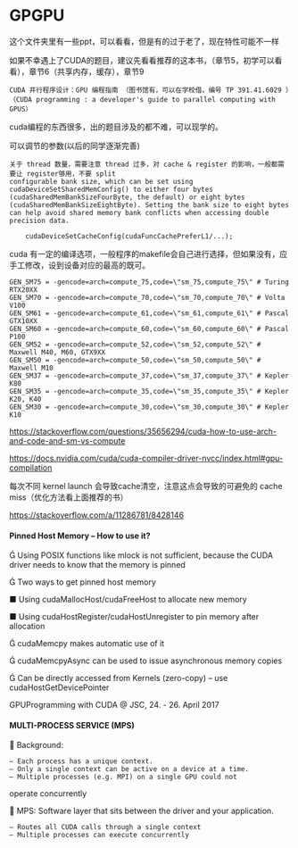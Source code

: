 # GPGPU
这个文件夹里有一些ppt，可以看看，但是有的过于老了，现在特性可能不一样

如果不幸遇上了CUDA的题目，建议先看看推荐的这本书，（章节5，初学可以看看），章节6（共享内存，缓存），章节9
```
CUDA 并行程序设计：GPU 编程指南 （图书馆有，可以在学校借，编号 TP 391.41.6029 ）（CUDA programming : a developer's guide to parallel computing with GPUS）
```
cuda编程的东西很多，出的题目涉及的都不难，可以现学的。

可以调节的参数(以后的同学逐渐完善)
```
关于 thread 数量，需要注意 thread 过多，对 cache & register 的影响，一般都需要让 register够用，不要 split
configurable bank size, which can be set using cudaDeviceSetSharedMemConfig() to either four bytes (cudaSharedMemBankSizeFourByte, the default) or eight bytes (cudaSharedMemBankSizeEightByte). Setting the bank size to eight bytes can help avoid shared memory bank conflicts when accessing double precision data.
```
```
    cudaDeviceSetCacheConfig(cudaFuncCachePreferL1/...);

```

cuda 有一定的编译选项，一般程序的makefile会自己进行选择，但如果没有，应手工修改，设到设备对应的最高的既可。
```
GEN_SM75 = -gencode=arch=compute_75,code=\"sm_75,compute_75\" # Turing RTX20XX
GEN_SM70 = -gencode=arch=compute_70,code=\"sm_70,compute_70\" # Volta V100
GEN_SM61 = -gencode=arch=compute_61,code=\"sm_61,compute_61\" # Pascal GTX10XX
GEN_SM60 = -gencode=arch=compute_60,code=\"sm_60,compute_60\" # Pascal P100
GEN_SM52 = -gencode=arch=compute_52,code=\"sm_52,compute_52\" # Maxwell M40, M60, GTX9XX
GEN_SM50 = -gencode=arch=compute_50,code=\"sm_50,compute_50\" # Maxwell M10
GEN_SM37 = -gencode=arch=compute_37,code=\"sm_37,compute_37\" # Kepler K80
GEN_SM35 = -gencode=arch=compute_35,code=\"sm_35,compute_35\" # Kepler K20, K40
GEN_SM30 = -gencode=arch=compute_30,code=\"sm_30,compute_30\" # Kepler K10

```

https://stackoverflow.com/questions/35656294/cuda-how-to-use-arch-and-code-and-sm-vs-compute

https://docs.nvidia.com/cuda/cuda-compiler-driver-nvcc/index.html#gpu-compilation

每次不同 kernel launch 会导致cache清空，注意这点会导致的可避免的 cache miss（优化方法看上面推荐的书）

https://stackoverflow.com/a/11286781/8428146



#### Pinned Host Memory – How to use it?

 Using POSIX functions like mlock is not sufficient, because the CUDA
driver needs to know that the memory is pinned

 Two ways to get pinned host memory

■ Using cudaMallocHost/cudaFreeHost to allocate new
memory

■  Using cudaHostRegister/cudaHostUnregister to pin
memory after allocation

 cudaMemcpy makes automatic use of it

 cudaMemcpyAsync can be used to issue asynchronous memory
copies

 Can be directly accessed from Kernels (zero-copy) – use
cudaHostGetDevicePointer

GPUProgramming with CUDA @ JSC, 24. - 26. April 2017



#### MULTI-PROCESS SERVICE (MPS)

 Background:
```
— Each process has a unique context.
— Only a single context can be active on a device at a time.
— Multiple processes (e.g. MPI) on a single GPU could not
```
operate concurrently

 MPS: Software layer that sits between the driver and your
application.
```
— Routes all CUDA calls through a single context
— Multiple processes can execute concurrently
```
